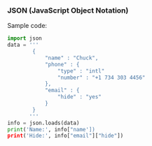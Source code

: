 ### JSON (JavaScript Object Notation)
Sample code:<br/>

```python
import json
data = '''
        {
            "name" : "Chuck",
            "phone" : {
                "type" : "intl"
                "number" : "+1 734 303 4456"
            },
            "email" : {
                "hide" : "yes"
            }
        }
       '''
info = json.loads(data)
print('Name:', info["name'])
print('Hide:', info["email"]["hide"])
```
